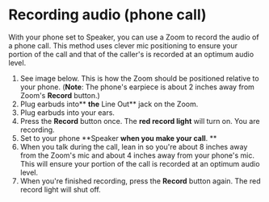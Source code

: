 # Recording audio \(phone call\)

With your phone set to Speaker, you can use a Zoom to record the audio of a phone call. This method uses clever mic positioning to ensure your portion of the call and that of the caller's is recorded at an optimum audio level.

1. See image below. This is how the Zoom should be positioned relative to your phone. \(**Note**: The phone's earpiece is about 2 inches away from Zoom's **Record** button.\) 
2. Plug earbuds into** **the** Line Out** jack on the Zoom.
3. Plug earbuds into your ears.
4. Press the **Record** button once. The **red record light** will turn on. You are recording.
5. Set to your phone **Speaker **when you make your call**. **
6. When you talk during the call, lean in so you're about 8 inches away from the Zoom's mic and about 4 inches away from your phone's mic. This will ensure your portion of the call is recorded at an optimum audio level.
7. When you're finished recording, press the **Record** button again. The red record light will shut off.



